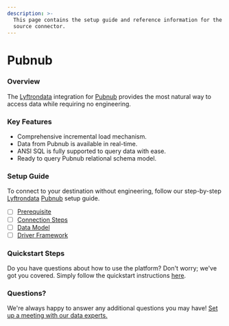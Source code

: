 ```yaml
---
description: >-
  This page contains the setup guide and reference information for the Pubnub
  source connector.
---
```


# Pubnub

### Overview

The [Lyftrondata](https://www.lyftrondata.com/) integration for [Pubnub](None/) provides the most natural way to access data while requiring no engineering.

### Key Features

* Comprehensive incremental load mechanism.
* Data from Pubnub is available in real-time.
* ANSI SQL is fully supported to query data with ease.
* Ready to query Pubnub relational schema model.

### Setup Guide

To connect to your destination without engineering, follow our step-by-step [Lyftrondata](https://www.lyftrondata.com/) [Pubnub](None/) setup guide.

* [ ] [Prerequisite](prerequisite.md)
* [ ] [Connection Steps](connection-steps.md)
* [ ] [Data Model](data-model/erd.md)
* [ ] [Driver Framework](driver-framework/)

### Quickstart Steps

Do you have questions about how to use the platform? Don't worry; we've got you covered. Simply follow the quickstart instructions [here](../../).

### Questions? <a href="#questions" id="questions"></a>

We're always happy to answer any additional questions you may have! [Set up a meeting with our data experts.](https://www.lyftrondata.com/book-a-meeting/)

